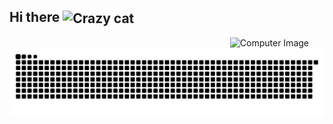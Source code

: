 ## Hi there <img width="45" align="center" src="https://emojis.slackmojis.com/emojis/images/1618639623/31011/meow_bongo-keyboard.gif?1618639623" alt="Crazy cat" />

<img align="right" width="30%" src=https://plus-app.studos.com.br/images/login.png alt="Computer Image" />


<div>
<img src="https://github.com/cahkei/cahkei/blob/output/github-contribution-grid-snake.svg" alt="SnaKeiko" />
 </div>
<!--
**cahkei/cahkei** is a ✨ _special_ ✨ repository because its `README.md` (this file) appears on your GitHub profile.

Here are some ideas to get you started:

- 🔭 I’m currently working on ...
- 🌱 I’m currently learning ...
- 👯 I’m looking to collaborate on ...
- 🤔 I’m looking for help with ...
- 💬 Ask me about ...
- 📫 How to reach me: ...
- 😄 Pronouns: ...
- ⚡ Fun fact: ...
-->
